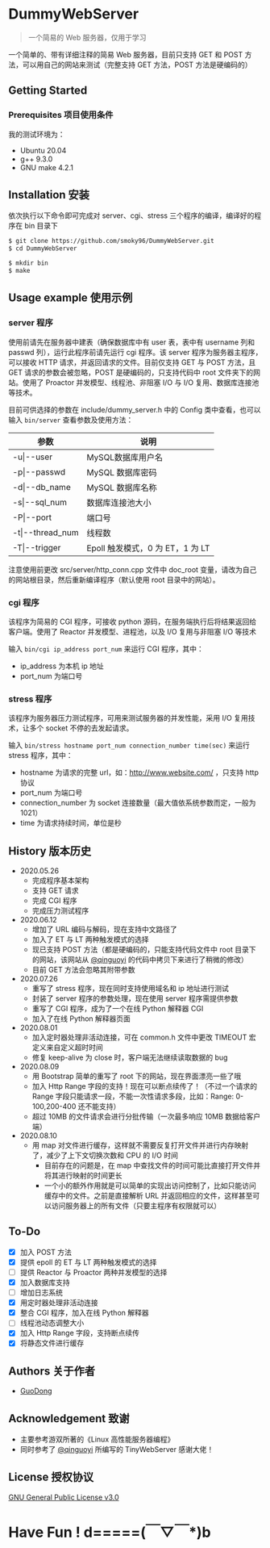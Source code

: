 # DummyWebServer

> 一个简易的 Web 服务器，仅用于学习

一个简单的、带有详细注释的简易 Web 服务器，目前只支持 GET 和 POST 方法，可以用自己的网站来测试（完整支持 GET 方法，POST 方法是硬编码的）

## Getting Started

### Prerequisites 项目使用条件

我的测试环境为：

* Ubuntu 20.04
* g++ 9.3.0
* GNU make 4.2.1

## Installation 安装

依次执行以下命令即可完成对 server、cgi、stress 三个程序的编译，编译好的程序在 bin 目录下

```sh
$ git clone https://github.com/smoky96/DummyWebServer.git
$ cd DummyWebServer

$ mkdir bin
$ make
```

## Usage example 使用示例

### server 程序

使用前请先在服务器中建表（确保数据库中有 user 表，表中有 username 列和 passwd 列），运行此程序前请先运行 cgi 程序。该 server 程序为服务器主程序，可以接收 HTTP 请求，并返回请求的文件。目前仅支持 GET 与 POST 方法，且 GET 请求的参数会被忽略，POST 是硬编码的，只支持代码中 root 文件夹下的网站。使用了 Proactor 并发模型、线程池、非阻塞 I/O 与 I/O 复用、数据库连接池等技术。

目前可供选择的参数在 include/dummy_server.h 中的 Config 类中查看，也可以输入 ```bin/server``` 查看参数及使用方法：

| 参数             | 说明                             |
| ---------------- | -------------------------------- |
| -u\|--user       | MySQL数据库用户名                |
| -p\|--passwd     | MySQL 数据库密码                 |
| -d\|--db_name    | MySQL 数据库名称                 |
| -s\|--sql_num    | 数据库连接池大小                 |
| -P\|--port       | 端口号                           |
| -t\|--thread_num | 线程数                           |
| -T\|--trigger    | Epoll 触发模式，0 为 ET，1 为 LT |

注意使用前更改 src/server/http_conn.cpp 文件中 doc_root 变量，请改为自己的网站根目录，然后重新编译程序（默认使用 root 目录中的网站）。

### cgi 程序

该程序为简易的 CGI 程序，可接收 python 源码，在服务端执行后将结果返回给客户端。使用了 Reactor 并发模型、进程池，以及 I/O 复用与非阻塞 I/O 等技术

输入 ```bin/cgi ip_address port_num``` 来运行 CGI 程序，其中：

* ip_address 为本机 ip 地址
* port_num 为端口号

### stress 程序

该程序为服务器压力测试程序，可用来测试服务器的并发性能，采用 I/O 复用技术，让多个 socket 不停的去发起请求。

输入 ```bin/stress hostname port_num connection_number time(sec)``` 来运行 stress 程序，其中：

* hostname 为请求的完整 url，如：http://www.website.com/ ，只支持 http 协议
* port_num 为端口号
* connection_number 为 socket 连接数量（最大值依系统参数而定，一般为 1021）
* time 为请求持续时间，单位是秒

## History 版本历史

* 2020.05.26
  * 完成程序基本架构
  * 支持 GET 请求
  * 完成 CGI 程序
  * 完成压力测试程序
* 2020.06.12
  * 增加了 URL 编码与解码，现在支持中文路径了
  * 加入了 ET 与 LT 两种触发模式的选择
  * 现已支持 POST 方法（都是硬编码的，只能支持代码文件中 root 目录下的网站，该网站从 [@qinguoyi](https://github.com/qinguoyi/TinyWebServer) 的代码中拷贝下来进行了稍微的修改）
  * 目前 GET 方法会忽略其附带参数
* 2020.07.26
  * 重写了 stress 程序，现在同时支持使用域名和 ip 地址进行测试
  * 封装了 server 程序的参数处理，现在使用 server 程序需提供参数
  * 重写了 CGI 程序，成为了一个在线 Python 解释器 CGI
  * 加入了在线 Python 解释器页面
* 2020.08.01
  * 加入定时器处理非活动连接，可在 common.h 文件中更改 TIMEOUT 宏定义来自定义超时时间
  * 修复 keep-alive 为 close 时，客户端无法继续读取数据的 bug
* 2020.08.09
  * 用 Bootstrap 简单的重写了 root 下的网站，现在界面漂亮一些了哦
  * 加入 Http Range 字段的支持！现在可以断点续传了！（不过一个请求的 Range 字段只能请求一段，不能一次性请求多段，比如：Range: 0-100,200-400 还不能支持）
  * 超过 10MB 的文件请求会进行分批传输（一次最多响应 10MB 数据给客户端）
* 2020.08.10
  * 用 map 对文件进行缓存，这样就不需要反复打开文件并进行内存映射了，减少了上下文切换次数和 CPU 的 I/O 时间
    * 目前存在的问题是，在 map 中查找文件的时间可能比直接打开文件并将其进行映射的时间更长
    * 一个小的额外作用就是可以简单的实现出访问控制了，比如只能访问缓存中的文件。之前是直接解析 URL 并返回相应的文件，这样甚至可以访问服务器上的所有文件（只要主程序有权限就可以）

## To-Do

- [x] 加入 POST 方法
- [x] 提供 epoll 的 ET 与 LT 两种触发模式的选择
- [ ] 提供 Reactor 与 Proactor 两种并发模型的选择
- [x] 加入数据库支持
- [ ] 增加日志系统
- [x] 用定时器处理非活动连接
- [x] 整合 CGI 程序，加入在线 Python 解释器
- [ ] 线程池动态调整大小
- [x] 加入 Http Range 字段，支持断点续传
- [x] 将静态文件进行缓存

## Authors 关于作者

* [GuoDong](https://guodong.plus)

## Acknowledgement 致谢

* 主要参考游双所著的《Linux 高性能服务器编程》
* 同时参考了 [@qinguoyi](https://github.com/qinguoyi/TinyWebServer) 所编写的 TinyWebServer 感谢大佬！

## License 授权协议

[GNU General Public License v3.0](https://github.com/smoky96/DummyWebServer/blob/master/LICENSE)

# Have Fun ! d=====(￣▽￣*)b

